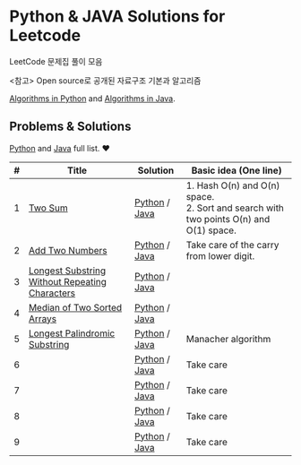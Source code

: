 # Python & JAVA Solutions for Leetcode 

LeetCode 문제집 풀이 모음

<참고>
Open source로 공개된 자료구조 기본과 알고리즘

[Algorithms in Python](https://github.com/TheAlgorithms/Python) and [Algorithms in Java](https://github.com/TheAlgorithms/Java).

## Problems & Solutions

[Python](https://github.com/taejin0527/Algorithm/tree/master/ALGORITHM/Leetcode/python) and [Java](https://github.com/taejin0527/Algorithm/tree/master/ALGORITHM/Leetcode/java) full list. &hearts;


| # | Title | Solution | Basic idea (One line) |
|---| ----- | -------- | --------------------- |
| 1 | [Two Sum](https://leetcode.com/problems/two-sum/) | [Python](https://github.com/taejin0527/Algorithm/tree/master/ALGORITHM/Leetcode/python/001_Two_Sum.py) / [Java](https://github.com/taejin0527/Algorithm/tree/master/ALGORITHM/Leetcode/java/001_Two_Sum.java) | 1. Hash O(n) and O(n) space.<br>2. Sort and search with two points O(n) and O(1) space. |
| 2 | [Add Two Numbers](https://leetcode.com/problems/add-two-numbers/) | [Python](https://github.com/taejin0527/Algorithm/tree/master/ALGORITHM/Leetcode/python/002_Add_Two_Numbers.py) / [Java](https://github.com/taejin0527/Algorithm/tree/master/ALGORITHM/Leetcode/java/002_Add_Two_Numbers.java) | Take care of the carry from lower digit. |
| 3 | [Longest Substring Without Repeating Characters](https://leetcode.com/problems/longest-substring-without-repeating-characters/) | [Python](https://github.com/taejin0527/Algorithm/tree/master/ALGORITHM/Leetcode/python/003_Longest_Substring.py) / [Java](https://github.com/taejin0527/Algorithm/tree/master/ALGORITHM/Leetcode/java/003_Longest_Substring.java) |  |
| 4 | [Median of Two Sorted Arrays](https://leetcode.com/problems/median-of-two-sorted-arrays/) | [Python](https://github.com/taejin0527/Algorithm/tree/master/ALGORITHM/Leetcode/python/004_Median_Of_Two_Sorted_Arrays.py) / [Java](https://github.com/taejin0527/Algorithm/tree/master/ALGORITHM/Leetcode/java/004_Median_Of_Two_Sorted_Arrays.java) |  |
| 5 | [Longest Palindromic Substring](https://leetcode.com/problems/longest-palindromic-substring/) | [Python](https://github.com/taejin0527/Algorithm/tree/master/ALGORITHM/Leetcode/python/005_Longest_Palindromic_Substring.py) / [Java](https://github.com/taejin0527/Algorithm/tree/master/ALGORITHM/Leetcode/java/005_Longest_Palindromic_Substring.java) | Manacher algorithm  |
| 6 | [](https://leetcode.com/problems) | [Python](https://github.com/taejin0527/Algorithm/tree/master/ALGORITHM/Leetcode/python/) / [Java](https://github.com/taejin0527/Algorithm/tree/master/ALGORITHM/Leetcode/java/) | Take care  |
| 7 | [](https://leetcode.com/problems) | [Python](https://github.com/taejin0527/Algorithm/tree/master/ALGORITHM/Leetcode/python/) / [Java](https://github.com/taejin0527/Algorithm/tree/master/ALGORITHM/Leetcode/java/) | Take care  |
| 8 | [](https://leetcode.com/problems) | [Python](https://github.com/taejin0527/Algorithm/tree/master/ALGORITHM/Leetcode/python/) / [Java](https://github.com/taejin0527/Algorithm/tree/master/ALGORITHM/Leetcode/java/) | Take care  |
| 9 | [](https://leetcode.com/problems) | [Python](https://github.com/taejin0527/Algorithm/tree/master/ALGORITHM/Leetcode/python/) / [Java](https://github.com/taejin0527/Algorithm/tree/master/ALGORITHM/Leetcode/java/) | Take care  |


